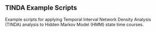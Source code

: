 TINDA Example Scripts
---------------------

Example scripts for applying Temporal Interval Network Density Analysis (TINDA) analysis to Hidden Markov Model (HMM) state time courses.
